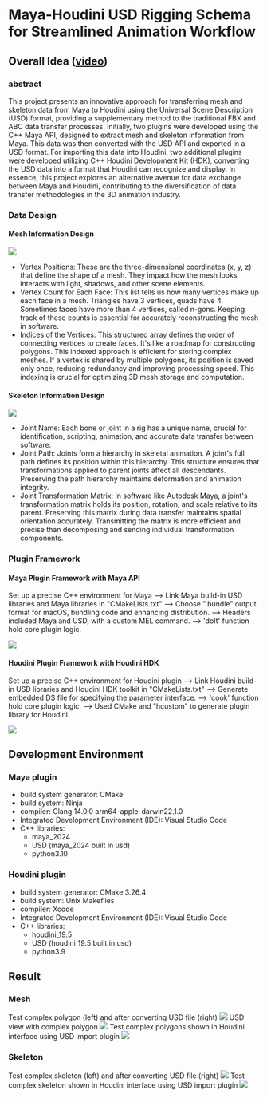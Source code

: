 # Maya-Houdini USD Rigging Schema for Streamlined Animation Workflow

## Overall Idea ([video](https://vimeo.com/853499503?share=copy))
### abstract
This project presents an innovative approach for transferring mesh and skeleton data from Maya to Houdini using the Universal Scene Description (USD) format, providing a supplementary method to the traditional FBX and ABC data transfer processes. Initially, two plugins were developed using the C++ Maya API, designed to extract mesh and skeleton information from Maya. This data was then converted with the USD API and exported in a USD format. For importing this data into Houdini, two additional plugins were developed utilizing C++ Houdini Development Kit (HDK), converting the USD data into a format that Houdini can recognize and display. In essence, this project explores an alternative avenue for data exchange between Maya and Houdini, contributing to the diversification of data transfer methodologies in the 3D animation industry.

### Data Design
#### Mesh Information Design
![](./image/1.png)
- Vertex Positions: These are the three-dimensional coordinates (x, y, z) that define the shape of a mesh. They impact how the mesh looks, interacts with light, shadows, and other scene elements.
- Vertex Count for Each Face: This list tells us how many vertices make up each face in a mesh. Triangles have 3 vertices, quads have 4. Sometimes faces have more than 4 vertices, called n-gons. Keeping track of these counts is essential for accurately reconstructing the mesh in software.
- Indices of the Vertices: This structured array defines the order of connecting vertices to create faces. It's like a roadmap for constructing polygons. This indexed approach is efficient for storing complex meshes. If a vertex is shared by multiple polygons, its position is saved only once, reducing redundancy and improving processing speed. This indexing is crucial for optimizing 3D mesh storage and computation.

#### Skeleton Information Design
![](./image/2.png)
- Joint Name: Each bone or joint in a rig has a unique name, crucial for identification, scripting, animation, and accurate data transfer between software.
- Joint Path: Joints form a hierarchy in skeletal animation. A joint's full path defines its position within this hierarchy. This structure ensures that transformations applied to parent joints affect all descendants. Preserving the path hierarchy maintains deformation and animation integrity.
- Joint Transformation Matrix: In software like Autodesk Maya, a joint's transformation matrix holds its position, rotation, and scale relative to its parent. Preserving this matrix during data transfer maintains spatial orientation accurately. Transmitting the matrix is more efficient and precise than decomposing and sending individual transformation components.

### Plugin Framework
#### Maya Plugin Framework with Maya API
Set up a precise C++ environment for Maya --> Link Maya build-in USD libraries and Maya libraries in "CMakeLists.txt" --> Choose ".bundle" output format for macOS, bundling code and enhancing distribution. --> Headers included Maya and USD, with a custom MEL command. --> 'doIt' function hold core plugin logic.

![](./image/Maya%20Plugin.png)

#### Houdini Plugin Framework with Houdini HDK
Set up a precise C++ environment for Houdini plugin --> Link Houdini build-in USD libraries and Houdini HDK toolkit in "CMakeLists.txt" --> Generate embedded DS file for specifying the parameter interface. --> 'cook' function hold core plugin logic. --> Used CMake and "hcustom" to generate plugin library for Houdini.

![](./image/3.png)

## Development Environment
### Maya plugin 

- build system generator: CMake
- build system: Ninja
- compiler: Clang 14.0.0 arm64-apple-darwin22.1.0
- Integrated Development Environment (IDE): Visual Studio Code
- C++ libraries:
  - maya_2024
  - USD (maya_2024 built in usd)
  - python3.10

### Houdini plugin

- build system generator: CMake 3.26.4
- build system: Unix Makefiles
- compiler: Xcode
- Integrated Development Environment (IDE): Visual Studio Code
- C++ libraries:
  - houdini_19.5
  - USD (houdini_19.5 built in usd)
  - python3.9

## Result
### Mesh
Test complex polygon (left) and after converting USD file (right)
![](./image/02.jpg)
USD view with complex polygon
![](./image/03.jpg)
Test complex polygons shown in Houdini interface using USD import plugin 
![](./image/H02.jpg)
### Skeleton
Test complex skeleton (left) and after converting USD file (right)
![](./image/S06.jpg)
Test complex skeleton shown in Houdini interface using USD import plugin
![](./image/newS01.jpg)
